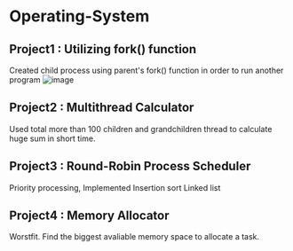 # Operating-System

## Project1 : Utilizing fork() function

Created child process using parent's fork() function in order to run another program
![image](https://user-images.githubusercontent.com/76544061/153892527-f9ed04de-f3a8-4741-8f72-8ab2d93b10df.png)

## Project2 : Multithread Calculator
Used total more than 100 children and grandchildren thread to calculate huge sum in short time.
## Project3 : Round-Robin Process Scheduler
Priority processing, Implemented Insertion sort Linked list
## Project4 : Memory Allocator
Worstfit. Find the biggest avaliable memory space to allocate a task.
